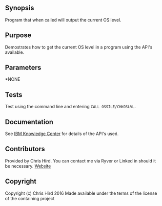 ## Synopsis
Program that when called will output the current OS level.

## Purpose
Demostrates how to get the current OS level in a program using the API's available.

## Parameters
*NONE

## Tests
Test using the command line and entering `CALL OSSILE/CHKOSLVL`.

## Documentation
See [IBM Knowledge Center](http://www.ibm.com/support/knowledgecenter/ssw_ibm_i) for details of the API's used.

## Contributors
Provided by Chris Hird. You can contact me via Ryver or Linked in should it be necessary.
[Website](http://www.shieldadvanced.com)
   
## Copyright
Copyright (c) Chris Hird 2016 Made available under the terms of the license of the containing project              